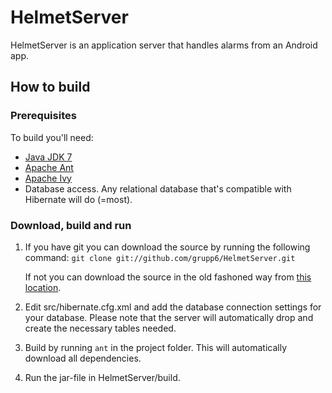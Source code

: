 HelmetServer
============
HelmetServer is an application server that handles alarms from an Android app.

How to build
-------------

### Prerequisites
To build you'll need:

* [Java JDK 7](http://www.oracle.com/technetwork/java/javase/downloads/index.html)
* [Apache Ant](http://ant.apache.org/)
* [Apache Ivy](http://ant.apache.org/ivy/)
* Database access. Any relational database that's compatible with Hibernate will do (=most).

### Download, build and run

1.   If you have git you can download the source by running the following 
     command: ```git clone git://github.com/grupp6/HelmetServer.git```
     
     If not you can download the source in the old fashoned way from 
     [this location](https://github.com/grupp6/HelmetServer/downloads).
2.   Edit src/hibernate.cfg.xml and add the database connection settings for your database. Please note that
     the server will automatically drop and create the necessary tables needed.
3.   Build by running ```ant``` in the project folder. This will automatically download all dependencies.
4.   Run the jar-file in HelmetServer/build.